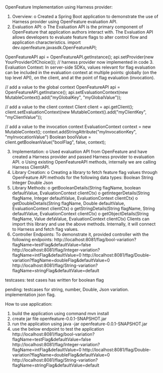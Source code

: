 OpenFeature Implementation using Harness provider:
1.	Overview:
o	Created a Spring Boot application to demonstrate the use of Harness provider using OpenFeature evaluation API.
2.	Evaluation API:
o	The Evaluation API is the primary component of OpenFeature that application authors interact with. The Evaluation API allows developers to evaluate feature flags to alter control flow and application characteristics.
import dev.openfeature.javasdk.OpenFeatureAPI;

OpenFeatureAPI api = OpenFeatureAPI.getInstance();
api.setProvider(new YourProviderOfChoice()); // harness provider now implemented in code
3.	Evaluation Context:
In server-side SDKs, values relevant for flag evaluation can be included in the evaluation context at multiple points: globally (on the top level API), on the client, and at the point of flag evaluation (invocation).


// add a value to the global context
OpenFeatureAPI api = OpenFeatureAPI.getInstance();
api.setEvaluationContext(new MutableContext().add("myGlobalKey", "myGlobalValue"));

// add a value to the client context
Client client = api.getClient();
client.setEvaluationContext(new MutableContext().add("myClientKey", "myClientValue"));

// add a value to the invocation context
EvaluationContext context = new MutableContext();
context.addStringAttribute("myInvocationKey", "myInvocationValue")
Boolean boolValue = client.getBooleanValue("boolFlag", false, context);


3.	Implementation:
o	Used evaluation API from OpenFeature and have created a Harness provider and passed Harness provider to evaluation API.
o	Using existing OpenFeatureAPI methods, internally we are calling Harness ClientAPI.
4.	Library Creation:
o	Creating a library to fetch feature flag values through OpenFeature API methods for the following data types:
	Boolean
	String
	Integer
	Double
	Json
5.	Library Methods:
o	getBooleanDetails(String flagName, boolean defaultValue, EvaluationContext clientCtx)
o	getIntegerDetails(String flagName, Integer defaultValue, EvaluationContext clientCtx)
o	getDoubleDetails(String flagName, Double defaultValue, EvaluationContext clientCtx)
o	getStringDetails(String flagName, String defaultValue, EvaluationContext clientCtx)
o	getObjectDetails(String flagName, Value defaValue, EvaluationContext clientCtx)
Clients can import this library and use the above methods. Internally, it will connect to Harness and fetch flag values.
6.	Controller Endpoints:
	To demonstrate it, provided controller with the following endpoints:
http://localhost:8081/flag/bool-variation?flagName=testFlag&defaultValue=false
http://localhost:8081/flag/Integer-variation?flagName=intFlag&defaultValue=0
http://localhost:8081/flag/Double-variation?flagName=doubleFlag&defaultValue=0
http://localhost:8081/flag/String-variation?flagName=stringFlag&defaultValue=default

testcases: 
test cases has written for boolean flag

pending:
testcases for string, number, Double, Json variation.
implementation json flag.


How to use application:
 1. build the application using command
 	mvn install
 2. create jar file openfeature-0.0.1-SNAPSHOT.jar
 3. run the application using
 	java -jar openfeature-0.0.1-SNAPSHOT.jar
 4. use the below endpoint to test the application
	http://localhost:8081/flag/bool-variation?flagName=testFlag&defaultValue=false
	http://localhost:8081/flag/Integer-variation?flagName=intFlag&defaultValue=0
	http://localhost:8081/flag/Double-variation?flagName=doubleFlag&defaultValue=0
	http://localhost:8081/flag/String-variation?flagName=stringFlag&defaultValue=default